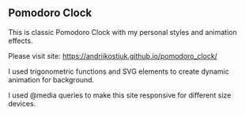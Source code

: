 ## Pomodoro Clock

This is classic Pomodoro Clock with my personal styles and animation effects.

Please visit site: https://andriikostiuk.github.io/pomodoro_clock/

I used trigonometric functions and SVG elements to create dynamic animation for background.

I used @media queries to make this site responsive for different size devices.
